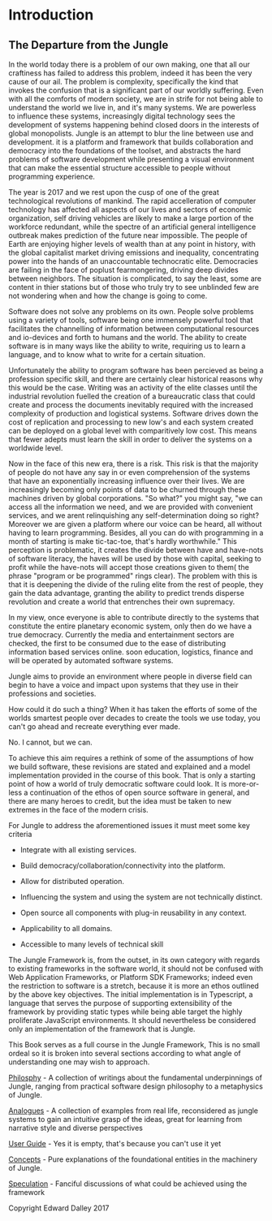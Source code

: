# Introduction

## The Departure from the Jungle

In the world today there is a problem of our own making, one that all our craftiness has failed to address this problem, indeed it has been the very cause of our ail. The problem is complexity, specifically the kind that invokes the confusion that is a significant part of our worldly suffering. Even with all the comforts of modern society, we are in strife for not being able to understand the world we live in, and it's many systems. We are powerless to influence these systems, increasingly digital technology sees the development of systems happening behind closed doors in the interests of global monopolists.  Jungle is an attempt to blur the line between use and development. it is a platform and framework that builds collaboration and democracy into the foundations of the toolset, and abstracts the hard problems of software development while presenting a visual environment that can make the essential structure accessible to people without programming experience.

The year is 2017 and we rest upon the cusp of one of the great technological revolutions of mankind. The rapid accelleration of computer technology has affected all aspects of our lives and sectors of economic organization, self driving vehicles are likely to make a large portion of the workforce redundant, while the spectre of an artificial general intelligence outbreak makes prediction of the future near impossible. The people of Earth are enjoying higher levels of wealth than at any point in history, with the global capitalist market driving emissions and inequality, concentrating power into the hands of an unaccountable technocratic elite. Democracies are failing in the face of poplust fearmongering, driving deep divides between neighbors. The situation is complicated, to say the least, some are content in thier stations but of those who truly try to see unblinded few are not wondering when and how the change is going to come.

Software does not solve any problems on its own. People solve problems using a variety of tools, software being one immensely powerful tool that facilitates the channelling of information between computational resources and io-devices and forth to humans and the world. The ability to create software is in many ways like the ability to write, requiring us to learn a language, and to know what to write for a certain situation.

Unfortunately the ability to program software has been percieved as being a profession specific skill, and there are certainly clear historical reasons why this would be the case. Writing was an activity of the elite classes until the industrial revolution fuelled the creation of a bureaucratic class that could create and process the documents inevitably required with the increased complexity of production and logistical systems. Software drives down the cost of replication and processing to new low's and each system created can be deployed on a global level with comparitively low cost. This means that fewer adepts must learn the skill in order to deliver the systems on a worldwide level.

Now in the face of this new era, there is a risk. This risk is that the majority of people do not have any say in or even comprehension of the systems that have an exponentially increasing influence over their lives. We are increasingly becoming only points of data to be churned through these machines driven by global corporations. "So what?" you might say, "we can access all the information we need, and we are provided with convenient services, and we arent relinquishing any self-determination doing so right? Moreover we are given a platform where our voice can be heard, all without having to learn programming. Besides, all you can do with programming in a month of starting is make tic-tac-toe, that's hardly worthwhile." This perception is problematic, it creates the divide between have and have-nots of software literacy, the haves will be used by those with capital, seeking to profit while the have-nots will accept those creations given to them\( the phrase "program or be programmed" rings clear\). The problem with this is that it is deepening the divide of the ruling elite from the rest of people, they gain the data advantage, granting the ability to predict trends disperse revolution and create a world that entrenches their own supremacy.

In my view, once everyone is able to contribute directly to the systems that constitute the entire planetary economic system, only then do we have a true democracy. Currently the media and entertainment sectors are checked, the first to be consumed due to the ease of distributing information based services online. soon education, logistics, finance and will be operated by automated software systems.

Jungle aims to provide an environment where people in diverse field can begin to have a voice and impact upon systems that they use in their professions and societies.

How could it do such a thing? When it has taken the efforts of some of the worlds smartest people over decades to create the tools we use today, you can't go ahead and recreate everything ever made.

No. I cannot, but we can.

To achieve this aim requires a rethink of some of the assumptions of how we build software, these revisions are stated and explained and  a model implementation provided in the course of this book. That is only a starting point of how a world of truly democratic software could look. It is more-or-less a continuation of the ethos of open source software in general, and there are many heroes to credit, but the idea must be taken to new extremes in the face of the modern crisis.

For Jungle to address the aforementioned issues it must meet some key criteria

* Integrate with all existing services.

* Build democracy/collaboration/connectivity into the platform.

* Allow for distributed operation.

* Influencing the system and using the system are not technically distinct.

* Open source all components with plug-in reusability in any context.

* Applicability to all domains.

* Accessible to many levels of technical skill

The Jungle Framework is, from the outset, in its own category with regards to existing frameworks in the software world, it should not be confused with Web Application Frameworks, or Platform SDK Frameworks; indeed even the restriction to software is a stretch, because it is more an ethos outlined by the above key objectives. The initial implementation is in Typescript, a language that serves the purpose of supporting extensibility of the framework by providing static types while being able target the highly proliferate JavaScript environments. It should nevertheless be considered only an implementation of the framework that is Jungle.

This Book serves as a full course in the Jungle Framework, This is no small ordeal so it is broken into several sections according to what angle of understanding one may wish to approach.

[Philosphy](./Philosophy/README.md) - A collection of writings about the fundamental underpinnings of Jungle, ranging from practical software design philosophy to a metaphysics of Jungle.

[Analogues](./Analogues/README.md) - A collection of examples from real life, reconsidered as jungle systems to gain an intuitive grasp of the ideas, great for learning from narrative style and diverse perspectives

[User Guide](./Guide/README.md) - Yes it is empty, that's because you can't use it yet

[Concepts](./Conceps/README.md) - Pure explanations of the foundational entities in the machinery of Jungle.

[Speculation](./Speculation/README.md) - Fanciful discussions of what could be achieved using the framework

Copyright Edward Dalley 2017

